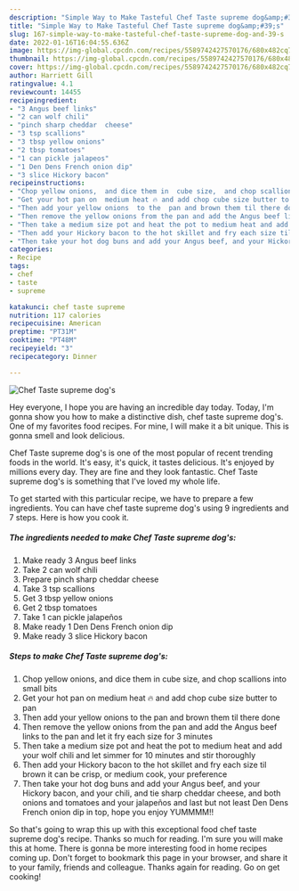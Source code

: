 ```yaml
---
description: "Simple Way to Make Tasteful Chef Taste supreme dog&amp;#39;s"
title: "Simple Way to Make Tasteful Chef Taste supreme dog&amp;#39;s"
slug: 167-simple-way-to-make-tasteful-chef-taste-supreme-dog-and-39-s
date: 2022-01-16T16:04:55.636Z
image: https://img-global.cpcdn.com/recipes/5589742427570176/680x482cq70/chef-taste-supreme-dogs-recipe-main-photo.jpg
thumbnail: https://img-global.cpcdn.com/recipes/5589742427570176/680x482cq70/chef-taste-supreme-dogs-recipe-main-photo.jpg
cover: https://img-global.cpcdn.com/recipes/5589742427570176/680x482cq70/chef-taste-supreme-dogs-recipe-main-photo.jpg
author: Harriett Gill
ratingvalue: 4.1
reviewcount: 14455
recipeingredient:
- "3 Angus beef links"
- "2 can wolf chili"
- "pinch sharp cheddar  cheese"
- "3 tsp scallions"
- "3 tbsp yellow onions"
- "2 tbsp tomatoes"
- "1 can pickle jalapeos"
- "1 Den Dens French onion dip"
- "3 slice Hickory bacon"
recipeinstructions:
- "Chop yellow onions,  and dice them in  cube size,  and chop scallions into small bits"
- "Get your hot pan on  medium heat 🔥 and add chop cube size butter to pan"
- "Then add your yellow onions  to the  pan and brown them til there done"
- "Then remove the yellow onions from the pan and add the Angus beef links to the pan and let it fry each size for 3 minutes"
- "Then take a medium size pot and heat the pot to medium heat and add your wolf chili and let simmer for 10 minutes and stir  thoroughly"
- "Then add your Hickory bacon to the hot skillet and fry each size til brown it can be crisp,  or medium cook,  your preference"
- "Then take your hot dog buns and add your Angus beef, and your Hickory bacon, and your chili, and tie sharp cheddar cheese,  and both onions and tomatoes and your jalapeños and last but not least Den Dens French onion dip in  top, hope you enjoy YUMMMM!!"
categories:
- Recipe
tags:
- chef
- taste
- supreme

katakunci: chef taste supreme 
nutrition: 117 calories
recipecuisine: American
preptime: "PT31M"
cooktime: "PT48M"
recipeyield: "3"
recipecategory: Dinner

---
```



![Chef Taste supreme dog&#39;s](https://img-global.cpcdn.com/recipes/5589742427570176/680x482cq70/chef-taste-supreme-dogs-recipe-main-photo.jpg)

Hey everyone, I hope you are having an incredible day today. Today, I'm gonna show you how to make a distinctive dish, chef taste supreme dog&#39;s. One of my favorites food recipes. For mine, I will make it a bit unique. This is gonna smell and look delicious.



Chef Taste supreme dog&#39;s is one of the most popular of recent trending foods in the world. It's easy, it's quick, it tastes delicious. It's enjoyed by millions every day. They are fine and they look fantastic. Chef Taste supreme dog&#39;s is something that I've loved my whole life.


To get started with this particular recipe, we have to prepare a few ingredients. You can have chef taste supreme dog&#39;s using 9 ingredients and 7 steps. Here is how you cook it.

<!--inarticleads1-->

##### The ingredients needed to make Chef Taste supreme dog&#39;s:

1. Make ready 3 Angus beef links
1. Take 2 can wolf chili
1. Prepare pinch sharp cheddar  cheese
1. Take 3 tsp scallions
1. Get 3 tbsp yellow onions
1. Get 2 tbsp tomatoes
1. Take 1 can pickle jalapeños
1. Make ready 1 Den Dens French onion dip
1. Make ready 3 slice Hickory bacon




<!--inarticleads2-->

##### Steps to make Chef Taste supreme dog&#39;s:

1. Chop yellow onions,  and dice them in  cube size,  and chop scallions into small bits
1. Get your hot pan on  medium heat 🔥 and add chop cube size butter to pan
1. Then add your yellow onions  to the  pan and brown them til there done
1. Then remove the yellow onions from the pan and add the Angus beef links to the pan and let it fry each size for 3 minutes
1. Then take a medium size pot and heat the pot to medium heat and add your wolf chili and let simmer for 10 minutes and stir  thoroughly
1. Then add your Hickory bacon to the hot skillet and fry each size til brown it can be crisp,  or medium cook,  your preference
1. Then take your hot dog buns and add your Angus beef, and your Hickory bacon, and your chili, and tie sharp cheddar cheese,  and both onions and tomatoes and your jalapeños and last but not least Den Dens French onion dip in  top, hope you enjoy YUMMMM!!




So that's going to wrap this up with this exceptional food chef taste supreme dog&#39;s recipe. Thanks so much for reading. I'm sure you will make this at home. There is gonna be more interesting food in home recipes coming up. Don't forget to bookmark this page in your browser, and share it to your family, friends and colleague. Thanks again for reading. Go on get cooking!
